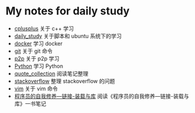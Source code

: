 # My notes for daily study

- [cplusplus](./cplusplus/) 关于 c++ 学习
- [daily_study](./daily_study/) 关于脚本和 ubuntu 系统下的学习
- [docker](./docker) 学习 docker
- [git](./git/) 关于 git 命令
- [p2p](./p2p/) 关于 p2p 学习
- [Python](https://github.com/xueqing/Python.git) 学习 Python
- [quote_collection](./quote_collection/) 阅读笔记整理
- [stackoverflow](./stackoverflow/) 整理 stackoverflow 的问题
- [vim](./vim/) 关于 vim 命令
- [程序员的自我修养—链接-装载与库](./程序员的自我修养—链接-装载与库/) 阅读《程序员的自我修养—链接-装载与库》一书笔记
